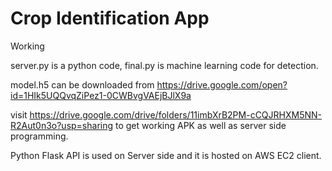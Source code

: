 # Crop Identification App

Working

server.py is a python code, final.py is machine learning code for detection.

model.h5 can be downloaded from https://drive.google.com/open?id=1HIk5UQQvqZiPez1-0CWBvgVAEjBJlX9a

visit https://drive.google.com/drive/folders/11imbXrB2PM-cCQJRHXM5NN-R2Aut0n3o?usp=sharing to get working APK as well as server side programming.

Python Flask API is used on Server side and it is hosted on AWS EC2 client.
